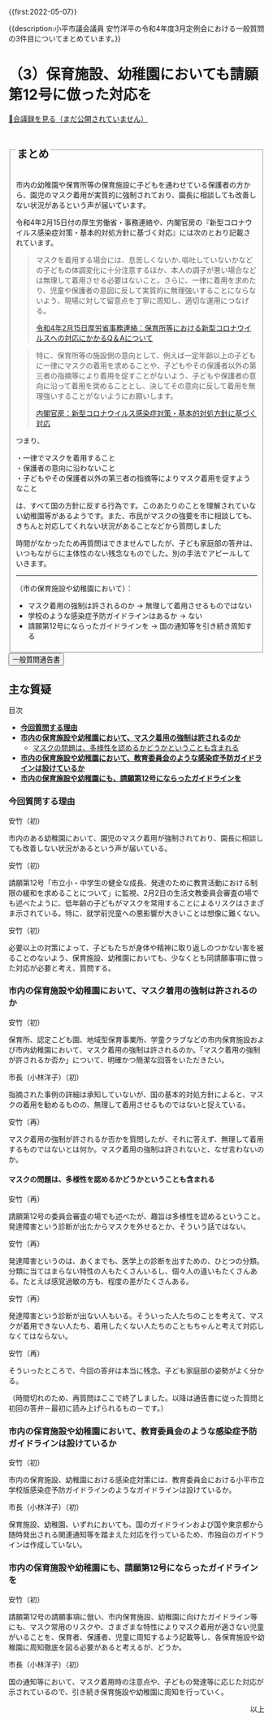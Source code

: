 {{first:2022-05-07}}

{{description:小平市議会議員 安竹洋平の令和4年度3月定例会における一般質問の3件目についてまとめています。}}

# （3）保育施設、幼稚園においても請願第12号に倣った対応を

<p id="read-kaigiroku"><a href="">📄会議録を見る（まだ公開されていません）</a></p>

<fieldset class="pnt">
<legend><h2> まとめ </h2></legend>

市内の幼稚園や保育所等の保育施設に子どもを通わせている保護者の方から、園児のマスク着用が実質的に強制されており、園長に相談しても改善しない状況があるという声が届いています。

令和4年2月15日付の厚生労働省・事務連絡や、内閣官房の『新型コロナウイルス感染症対策・基本的対処方針に基づく対応』には次のとおり記載されています。

<blockquote>

マスクを着用する場合には、息苦しくないか､嘔吐していないかなどの子どもの体調変化に十分注意するほか、本人の調子が悪い場合などは無理して着用させる必要はないこと。さらに、一律に着用を求めたり、児童や保護者の意図に反して実質的に無理強いすることにならないよう、現場に対して留意点を丁寧に周知し、適切な運用につなげる。

<p class="ref"><a href="https://www.mhlw.go.jp/content/11920000/000907503.pdf">令和4年2月15日厚労省事務連絡：保育所等における新型コロナウイルスへの対応にかかるQ＆Aについて</a></p>

</blockquote>


> 特に、保育所等の施設側の意向として、例えば一定年齢以上の子どもに一律にマスクの着用を求めることや、子どもやその保護者以外の第三者の指摘等により着用を促すことがないよう、子どもや保護者の意向に沿って着用を奨めることとし、決してその意向に反して着用を無理強いすることがないようにお願いします。
>
> <p class="ref"><a href="https://corona.go.jp/emergency/">内閣官房：新型コロナウイルス感染症対策・基本的対処方針に基づく対応</a></p>


つまり、

・一律でマスクを着用すること  
・保護者の意向に沿わないこと  
・子どもやその保護者以外の第三者の指摘等によりマスク着用を促すようなこと

は、すべて国の方針に反する行為です。このあたりのことを理解されていない幼稚園等があるようです。また、市民がマスクの強要を市に相談しても、きちんと対応してくれない状況があることなどから質問しました

時間がなかったため再質問はできませんでしたが、子ども家庭部の答弁は、いつもながらに主体性のない残念なものでした。別の手法でアピールしていきます。

---

（市の保育施設や幼稚園において）：
- マスク着用の強制は許されるのか → 無理して着用させるものではない
- 学校のような感染症予防ガイドラインはあるか → ない
- 請願第12号にならったガイドラインを → 国の通知等を引き続き周知する

</fieldset>

<script src="https://documentcloud.adobe.com/view-sdk/main.js" defer></script>
<script type="text/javascript">
const showPDF = (url) => {
    const adobeDCView = new AdobeDC.View({clientId: "897dee58a3dd4a01b1de491cc8e563c3", locale: "ja-JP"});
    const fileName = (url.match(/^(?:[^:\/?#]+:)?(?:\/\/[^\/?#]*)?(?:([^?#]*\/)([^\/?#]*))?(\?[^#]*)?(?:#.*)?$/) ?? [])[2];
    adobeDCView.previewFile({
        content:   {location: {url: url}},
        metaData: {fileName: fileName}
    }, {embedMode: "LIGHT_BOX"});
}
</script>

<button onclick='showPDF("./20220304-ippan-situmon-yasutake-3.pdf")' class="pdf-view-button">
<i class="fa fa-file-pdf-o" aria-hidden="true"></i> 一般質問通告書
</button>


## 主な質疑

<div class="ippan-situgi">

<div class="toc">

目次

- **[今回質問する理由](#今回質問する理由)**
- **[市内の保育施設や幼稚園において、マスク着用の強制は許されるのか](#市内の保育施設や幼稚園においてマスク着用の強制は許されるのか)**
  - [マスクの問題は、多様性を認めるかどうかということも含まれる](#マスクの問題は多様性を認めるかどうかということも含まれる)
- **[市内の保育施設や幼稚園において、教育委員会のような感染症予防ガイドラインは設けているか](#市内の保育施設や幼稚園において教育委員会のような感染症予防ガイドラインは設けているか)**
- **[市内の保育施設や幼稚園にも、請願第12号にならったガイドラインを](#市内の保育施設や幼稚園にも請願第12号にならったガイドラインを)**

</div>

### 今回質問する理由

<div class="balloon bl-left">安竹（初）<br><div>

市内のある幼稚園において、園児のマスク着用が強制されており、園長に相談しても改善しない状況があるという声が届いている。

</div></div>

<div class="balloon bl-left">安竹（初）<br><div>

請願第12号「市立小・中学生の健全な成長、発達のために教育活動における制限の緩和を求めることについて」に監視、2月2日の生活文教委員会審査の場でも述べたように、低年齢の子どもがマスクを常用することによるリスクはさまざま示されている。特に、就学前児童への悪影響が大きいことは想像に難くない。

</div></div>

<div class="balloon bl-left">安竹（初）<br><div>

必要以上の対策によって、子どもたちが身体や精神に取り返しのつかない害を被ることのないよう、保育施設、幼稚園においても、少なくとも同請願事項に倣った対応が必要と考え、質問する。

</div></div>

### 市内の保育施設や幼稚園において、マスク着用の強制は許されるのか

<div class="balloon bl-left">安竹（初）<br><div>

保育所、認定こども園、地域型保育事業所、学童クラブなどの市内保育施設および市内幼稚園において、マスク着用の強制は許されるのか。「マスク着用の強制が許されるか否か」について、明確かつ簡潔な回答をいただきたい。

</div></div>

<div class="balloon bl-right">市長（小林洋子）（初）<br><div>

指摘された事例の詳細は承知していないが、国の基本的対処方針によると、マスクの着用を勧めるものの、無理して着用させるものではないと捉えている。

</div></div>

<div class="balloon bl-left">安竹（再）<br><div>

マスク着用の強制が許されるか否かを質問したが、それに答えず、無理して着用するものではないとは何か。マスク着用の強制は許されないと、なぜ言わないのか。

</div></div>

#### マスクの問題は、多様性を認めるかどうかということも含まれる

<div class="balloon bl-left">安竹（再）<br><div>

請願第12号の委員会審査の場でも述べたが、趣旨は多様性を認めるということ。発達障害という診断が出たからマスクを外せるとか、そういう話ではない。

</div></div>

<div class="balloon bl-left">安竹（再）<br><div>

発達障害というのは、あくまでも、医学上の診断を出すための、ひとつの分類。分類に当てはまらない特性の人もたくさんいるし、個々人の違いもたくさんある。たとえば感覚過敏の方も、程度の差がたくさんある。

</div></div>

<div class="balloon bl-left">安竹（再）<br><div>

発達障害という診断が出ない人もいる。そういった人たちのことを考えて、マスクが着用できない人たち、着用したくない人たちのこともちゃんと考えて対応しなくてはならない。

</div></div>

<div class="balloon bl-left">安竹（再）<br><div>

そういったところで、今回の答弁は本当に残念。子ども家庭部の姿勢がよく分かる。

（時間切れのため、再質問はここで終了しました。以降は通告書に従った質問と初回の答弁－最初に読み上げられるもの－です。）

</div></div>


### 市内の保育施設や幼稚園において、教育委員会のような感染症予防ガイドラインは設けているか

<div class="balloon bl-left">安竹（初）<br><div>

市内の保育施設、幼稚園における感染症対策には、教育委員会における小平市立学校版感染症予防ガイドラインのようなガイドラインは設けているか。

</div></div>

<div class="balloon bl-right">市長（小林洋子）（初）<br><div>

保育施設、幼稚園、いずれにおいても、国のガイドラインおよび国や東京都から随時発出される関連通知等を踏まえた対応を行っているため、市独自のガイドラインは作成していない。

</div></div>

### 市内の保育施設や幼稚園にも、請願第12号にならったガイドラインを

<div class="balloon bl-left">安竹（初）<br><div>

請願第12号の請願事項に倣い、市内保育施設、幼稚園に向けたガイドライン等にも、マスク常用のリスクや、さまざまな特性によりマスク着用が適さない児童がいることを、保育者、保護者、児童に周知するよう記載等し、各保育施設や幼稚園に周知徹底を図る必要があると考えるが、どうか。

</div></div>

<div class="balloon bl-right">市長（小林洋子）（初）<br><div>

国の通知等において、マスク着用時の注意点や、子どもの発達等に応じた対応が示されているので、引き続き保育施設や幼稚園に周知を行っていく。

</div></div>


</div>

<p style="text-align:right">以上</p>